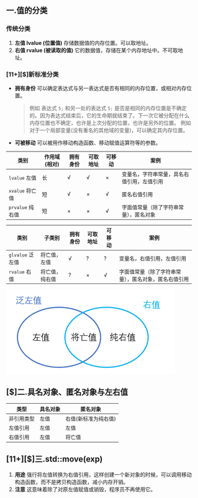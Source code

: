 ## 一.值的分类
### 传统分类
1.	**左值 lvalue (位置值)** 存储数据值的内存位置。可以取地址。
2.	**右值 rvalue (被读取的值)** 它的数据值，存储在某个内存地址中。不可取地址。

### \[11+\][$]新标准分类
+ 	**拥有身份** 可以确定表达式与另一表达式是否有相同的内存位置，或相对内存位置。
	
	>例如 表达式 `5;` 和另一处的表达式 `5;` 是否是相同的内存位置是不确定的。因为表达式结束后，它的生命期就结束了。下一次它被分配在什么内存位置也不确定，也许是上次分配的位置，也许是另外的位置。
	>例如 对于一个局部变量(没有重名的其他域的变量)，可以确定其内存位置。


+	**可被移动** 可以被用作移动构造函数、移动赋值运算符等的参数。

|  类别|作用域(相对)| 拥有身份| 可取地址| 可移动| 案例|
|----|----|----|----|----|----|
| `lvalue` 左值|长| √ | √ | × | 变量名，字符串常量，具名右值引用，左值引用 |
| `xvalue` 将亡值|短| √ | × | √ | 匿名右值引用 |
| `prvalue` 纯右值|短| × | × | √ | 字面值常量（除了字符串常量），匿名对象 |

|  类别|子类别| 拥有身份| 可取地址| 可移动| 案例|
|----|----|----|----|----|----|
| `glvalue` 泛左值|将亡值，左值| √ | ? | ? | 变量名，右值引用，左值引用|
| `rvalue` 右值|将亡值，纯右值| ? | × | √ |字面值常量（除了字符串常量），匿名对象，匿名右值引用 |

![](../../../images/值的类型.png)

## [$]二.具名对象、匿名对象与左右值
|类型|具名对象|匿名对象|
|----|----|----|
|非引用类型|左值|右值(新标准为纯右值)|
|左值引用|左值|左值|
|右值引用|左值|将亡值|

## \[11+\][$]三.std::move(exp)
1.	**用途** 强行将左值转换为右值引用，这样创建一个新对象的时候，可以调用移动构造函数，而不是拷贝构造函数，减小内存开销。
2.	**注意** 这意味着除了对原左值赋值或销毁，程序员不再使用它。

